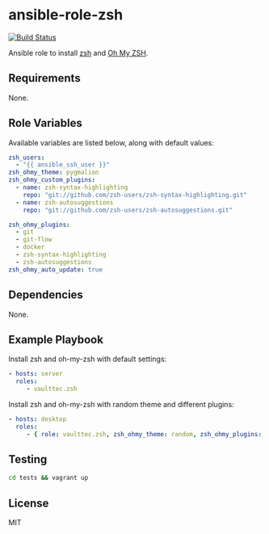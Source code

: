 ansible-role-zsh
================
[![Build Status](https://travis-ci.org/vaulttec/ansible-role-zsh.svg?branch=master)](https://travis-ci.org/vaulttec/ansible-role-zsh)

Ansible role to install [zsh](https://www.zsh.com/3) and [Oh My ZSH](http://ohmyz.sh).


Requirements
------------

None.


Role Variables
--------------

Available variables are listed below, along with default values:

```yaml
zsh_users:
  - "{{ ansible_ssh_user }}"
zsh_ohmy_theme: pygmalion
zsh_ohmy_custom_plugins:
  - name: zsh-syntax-highlighting
    repo: "git://github.com/zsh-users/zsh-syntax-highlighting.git"
  - name: zsh-autosuggestions
    repo: "git://github.com/zsh-users/zsh-autosuggestions.git"

zsh_ohmy_plugins:
  - git
  - git-flow
  - docker
  - zsh-syntax-highlighting
  - zsh-autosuggestions
zsh_ohmy_auto_update: true
```


Dependencies
------------

None.


Example Playbook
----------------

Install zsh and oh-my-zsh with default settings:

```yaml
- hosts: server
  roles:
     - vaulttec.zsh
```

Install zsh and oh-my-zsh with random theme and different plugins:

```yaml
- hosts: desktop
  roles:
     - { role: vaulttec.zsh, zsh_ohmy_theme: random, zsh_ohmy_plugins: [git, git-extras] }
```


Testing
-------

```bash
cd tests && vagrant up
```


License
-------

MIT
